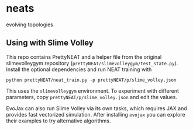 # neats
evolving topologies

## Using with Slime Volley

This repo contains PrettyNEAT and a helper file from the original
slimevolleygym repository (`prettyNEAT/slimevolleygym/test_state.py`).
Install the optional dependencies and run NEAT training with

```
python prettyNEAT/neat_train.py -p prettyNEAT/p/slime_volley.json
```

This uses the `slimevolleygym` environment. To experiment with different
parameters, copy `prettyNEAT/p/slime_volley.json` and edit the values.

EvoJax can also run Slime Volley via its own tasks, which requires JAX
and provides fast vectorized simulation. After installing `evojax` you
can explore their examples to try alternative algorithms.
